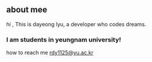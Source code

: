 ## about mee

<hi align="left">hi , This is dayeong lyu, a developer who codes dreams.</h1>
<h3 align="left">I am students in yeungnam university!</h3>

how to reach me rdy1125@yu.ac.kr
